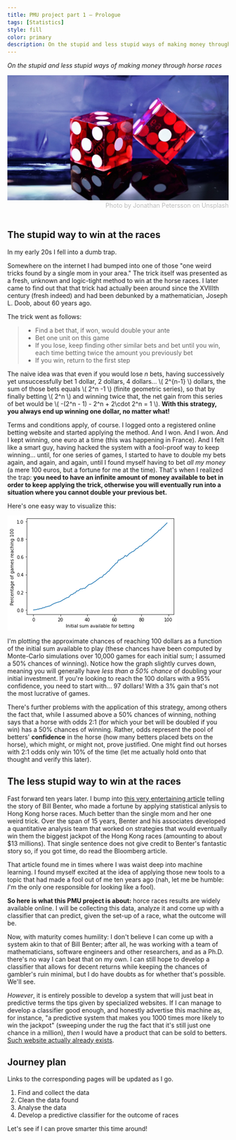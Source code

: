 ```yaml
---
title: PMU project part 1 — Prologue
tags: [Statistics]
style: fill
color: primary
description: On the stupid and less stupid ways of making money through horse races.
---
```


<script type="text/javascript"
        src="https://cdnjs.cloudflare.com/ajax/libs/mathjax/2.7.0/MathJax.js?config=TeX-AMS_CHTML"></script>

*On the stupid and less stupid ways of making money through horse races*

<img src="../images/dice.jpg">
<div style="color: #BABABA; text-align:right">Photo by Jonathan Petersson on Unsplash</div>
<br>

## The stupid way to win at the races

In my early 20s I fell into a dumb trap.

Somewhere on the internet I had bumped into one of those "one weird tricks found by a single mom in your area." The trick itself
was presented as a fresh, unknown and logic-tight method to win at the horse races. I later came to find out that that trick had actually been around since the XVIIIth century (fresh indeed) and had been debunked by a mathematician, Joseph L. Doob, about 60 years ago.

The trick went as follows:

> - Find a bet that, if won, would double your ante
> - Bet one unit on this game
> - If you lose, keep finding other similar bets and bet until you win, each time betting twice the amount you previously bet
> - If you win, return to the first step

The naive idea was that even if you would lose *n* bets, having successively yet unsuccessfully bet 1 dollar, 2 dollars, 4 dollars... \\( 2^{n-1} \\) dollars, the sum of those bets equals \\( 2^n -1 \\) (finite geometric series), so that by finally betting \\( 2^n \\) and winning twice that, the net gain from this series of bet would be \\( -(2^n - 1) - 2^n + 2\cdot 2^n = 1 \\). **With this strategy, you always end up winning one dollar, no matter what!**

Terms and conditions apply, of course. I logged onto a registered online betting website and started applying the method. And I won. And I won. And I kept winning, one euro at a time (this was happening in France). And I felt like a smart guy, having hacked the system with a fool-proof way to keep winning... until, for one series of games, I started to have to double my bets again, and again, and again, until I found myself having to bet *all my money* (a mere 100 euros, but a fortune for me at the time). That's when I realized the trap: **you need to have an infinite amount of money available to bet in order to keep applying the trick, otherwise you will eventually run into a situation where you cannot double your previous bet.**

Here's one easy way to visualize this:

<img src="../images/pmu-1-img1.png" align="center">

I'm plotting the approximate chances of reaching 100 dollars as a function of the initial sum available to play (these chances have been computed by Monte-Carlo simulations over 10,000 games for each initial sum; I assumed a 50% chances of winning). Notice how the graph slightly curves down, meaning you will generally have *less than a 50% chance* of doubling your initial investment. If you're looking to reach the 100 dollars with a 95% confidence, you need to start with... 97 dollars! With a 3% gain that's not the most lucrative of games.

There's further problems with the application of this strategy, among others the fact that, while I assumed above a 50% chances of winning, nothing says that a horse with odds 2:1 (for which your bet will be doubled if you win) has a 50% chances of winning. Rather, odds represent the pool of betters' **confidence** in the horse (how many betters placed bets on the horse), which might, or might not, prove justified. One might find out horses with 2:1 odds only win 10% of the time (let me actually hold onto that thought and verify this later).

## The less stupid way to win at the races

Fast forward ten years later. I bump into <a href="https://www.bloomberg.com/news/features/2018-05-03/the-gambler-who-cracked-the-horse-racing-code">this very entertaining article</a> telling the story of Bill Benter, who made a fortune by applying statistical anlysis to Hong Kong horse races. Much better than the single mom and her one weird trick. Over the span of 15 years, Benter and his associates developed a quantitative analysis team that worked on strategies that would eventually win them the biggest jackpot of the Hong Kong races (amounting to about $13 millions). That single sentence does not give credit to Benter's fantastic story so, if you got time, do read the Bloomberg article.

That article found me in times where I was waist deep into machine learning. I found myself excited at the idea of applying those new tools to a topic that had made a fool out of me ten years ago (nah, let me be humble: *I*'m the only one responsible for looking like a fool).

**So here is what this PMU project is about:** horce races results are widely available online. I will be collecting this data, analyze it and come up with a classifier that can predict, given the set-up of a race, what the outcome will be.

Now, with maturity comes humility: I don't believe I can come up with a system akin to that of Bill Benter; after all, he was working with a team of mathematicians, software engineers and other researchers, and as a Ph.D. there's no way I can beat that on my own. I can still hope to develop a classifier that allows for decent returns while keeping the chances of gambler's ruin minimal, but I do have doubts as for whether that's possible. We'll see.

*However*, it is entirely possible to develop a system that will just beat in predictive terms the tips given by specialized websites. If I can manage to develop a classifier good enough, and honestly advertise this machine as, for instance, "a predictive system that makes you 1000 times more likely to win the jackpot" (sweeping under the rug the fact that it's still just one chance in a million), *then* I would have a product that can be sold to betters. <a href="https://www.boturfers.fr/">Such website actually already exists</a>.

## Journey plan

Links to the corresponding pages will be updated as I go.

1. Find and collect the data
2. Clean the data found
3. Analyse the data
4. Develop a predictive classifier for the outcome of races

Let's see if I can prove smarter this time around!
